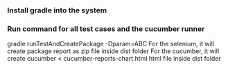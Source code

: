 ### Install gradle into the system
### Run command for all test cases and the cucumber runner 

gradle runTestAndCreatePackage -Dparam=ABC
   For the selenium, it will create package report as zip file inside dist folder
   For the cucumber, it will create cucumber < cucumber-reports-chart.html  html file inside dist folder

     


